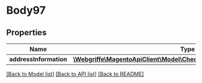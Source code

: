 # Body97

## Properties
Name | Type | Description | Notes
------------ | ------------- | ------------- | -------------
**addressInformation** | [**\Webgriffe\MagentoApiClient\Model\CheckoutDataTotalsInformationInterface**](CheckoutDataTotalsInformationInterface.md) |  | 

[[Back to Model list]](../README.md#documentation-for-models) [[Back to API list]](../README.md#documentation-for-api-endpoints) [[Back to README]](../README.md)


